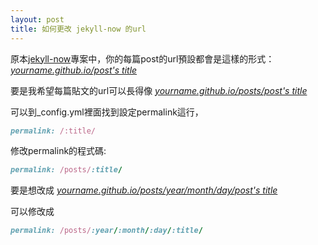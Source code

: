 ```yaml
---
layout: post
title: 如何更改 jekyll-now 的url
---
```


原本[jekyll-now](https://github.com/barryclark/jekyll-now)專案中，你的每篇post的url預設都會是這樣的形式：
_[yourname.github.io/post's title]()_

要是我希望每篇貼文的url可以長得像
_[yourname.github.io/posts/post's title]()_

可以到_config.yml裡面找到設定permalink這行，

```ruby
permalink: /:title/
```
修改permalink的程式碼:

```ruby
permalink: /posts/:title/
```

要是想改成
_[yourname.github.io/posts/year/month/day/post's title]()_

可以修改成
```ruby
permalink: /posts/:year/:month/:day/:title/
```
